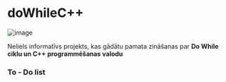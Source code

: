 # doWhileC++

![image](https://user-images.githubusercontent.com/98739084/172692261-b7bc41f6-1cd4-42f8-9365-1fc60973438a.png)


Neliels informatīvs projekts, kas gādātu pamata zināšanas par **Do While ciklu un C++ programmēšanas valodu**

###  To - Do list
